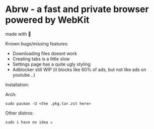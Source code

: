 # Abrw - a fast and private browser powered by WebKit
made with 🦀

Known bugs/missing features:
- Downloading files doesnt work
- Creating tabs is a little slow
- Settings page has a quite ugly styling
- Adblocker still WIP (it blocks like 60% of ads, but not like ads on youtube...)

Installation:

Arch:
```
sudo pacman -U <the .pkg.tar.zst here>
```

Other distros:
```
sudo i have no idea ☠️
```
